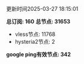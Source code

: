 更新时间2025-03-27 18:15:01

**总订阅: 160**
**总节点: 31653**
- vless节点: 11768
- hysteria2节点: 2

**google ping有效节点: 342**
